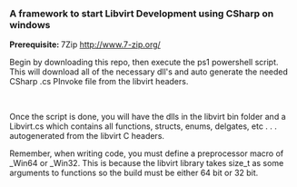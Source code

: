 <h3>A framework to start Libvirt Development using CSharp on windows</h3>

<b>Prerequisite: </b> 7Zip http://www.7-zip.org/

<p>Begin by downloading this repo, then execute the ps1 powershell script. This will download all of the necessary dll's and auto generate the needed CSharp .cs PInvoke file from the libvirt headers.</p>
<br/>
<p>Once the script is done, you will have the dlls in the libvirt bin folder and a Libvirt.cs which contains all functions, structs, enums, delgates, etc . . . autogenerated from the libvirt C headers.</p>

<p>Remember, when writing code, you must define a preprocessor macro of _Win64 or _Win32. This is because the libvirt library takes size_t as some arguments to functions so the build must be either 64 bit or 32 bit.</p>

